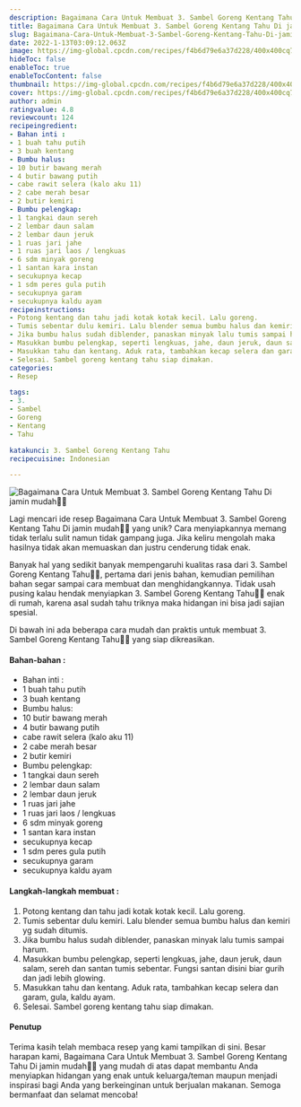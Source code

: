 ```yaml
---
description: Bagaimana Cara Untuk Membuat 3. Sambel Goreng Kentang Tahu Di jamin mudah"
title: Bagaimana Cara Untuk Membuat 3. Sambel Goreng Kentang Tahu Di jamin mudah
slug: Bagaimana-Cara-Untuk-Membuat-3-Sambel-Goreng-Kentang-Tahu-Di-jamin-mudah
date: 2022-1-13T03:09:12.063Z
image: https://img-global.cpcdn.com/recipes/f4b6d79e6a37d228/400x400cq70/photo.jpg
hideToc: false
enableToc: true
enableTocContent: false
thumbnail: https://img-global.cpcdn.com/recipes/f4b6d79e6a37d228/400x400cq70/photo.jpg
cover: https://img-global.cpcdn.com/recipes/f4b6d79e6a37d228/400x400cq70/photo.jpg
author: admin
ratingvalue: 4.8
reviewcount: 124
recipeingredient:
- Bahan inti :
- 1 buah tahu putih
- 3 buah kentang
- Bumbu halus:
- 10 butir bawang merah
- 4 butir bawang putih
- cabe rawit selera (kalo aku 11)
- 2 cabe merah besar
- 2 butir kemiri
- Bumbu pelengkap:
- 1 tangkai daun sereh
- 2 lembar daun salam
- 2 lembar daun jeruk
- 1 ruas jari jahe
- 1 ruas jari laos / lengkuas
- 6 sdm minyak goreng
- 1 santan kara instan
- secukupnya kecap
- 1 sdm peres gula putih
- secukupnya garam
- secukupnya kaldu ayam
recipeinstructions:
- Potong kentang dan tahu jadi kotak kotak kecil. Lalu goreng.
- Tumis sebentar dulu kemiri. Lalu blender semua bumbu halus dan kemiri yg sudah ditumis.
- Jika bumbu halus sudah diblender, panaskan minyak lalu tumis sampai harum.
- Masukkan bumbu pelengkap, seperti lengkuas, jahe, daun jeruk, daun salam, sereh dan santan tumis sebentar. Fungsi santan disini biar gurih dan jadi lebih glowing.
- Masukkan tahu dan kentang. Aduk rata, tambahkan kecap selera dan garam, gula, kaldu ayam.
- Selesai. Sambel goreng kentang tahu siap dimakan.
categories:
- Resep

tags:
- 3.
- Sambel
- Goreng
- Kentang
- Tahu

katakunci: 3. Sambel Goreng Kentang Tahu
recipecuisine: Indonesian

---
```


![Bagaimana Cara Untuk Membuat 3. Sambel Goreng Kentang Tahu Di jamin mudah👩‍🍳](https://img-global.cpcdn.com/recipes/f4b6d79e6a37d228/400x400cq70/photo.jpg)

Lagi mencari ide resep Bagaimana Cara Untuk Membuat 3. Sambel Goreng Kentang Tahu Di jamin mudah👩‍🍳 yang unik? Cara menyiapkannya memang tidak terlalu sulit namun tidak gampang juga. Jika keliru mengolah maka hasilnya tidak akan memuaskan dan justru cenderung tidak enak.

Banyak hal yang sedikit banyak mempengaruhi kualitas rasa dari 3. Sambel Goreng Kentang Tahu👩‍🍳, pertama dari jenis bahan, kemudian pemilihan bahan segar sampai cara membuat dan menghidangkannya. Tidak usah pusing kalau hendak menyiapkan 3. Sambel Goreng Kentang Tahu👩‍🍳 enak di rumah, karena asal sudah tahu triknya maka hidangan ini bisa jadi sajian spesial.

Di bawah ini ada beberapa cara mudah dan praktis untuk membuat 3. Sambel Goreng Kentang Tahu👩‍🍳 yang siap dikreasikan.

<!--inarticleads1-->

#### Bahan-bahan :

- Bahan inti :
- 1 buah tahu putih
- 3 buah kentang
- Bumbu halus:
- 10 butir bawang merah
- 4 butir bawang putih
- cabe rawit selera (kalo aku 11)
- 2 cabe merah besar
- 2 butir kemiri
- Bumbu pelengkap:
- 1 tangkai daun sereh
- 2 lembar daun salam
- 2 lembar daun jeruk
- 1 ruas jari jahe
- 1 ruas jari laos / lengkuas
- 6 sdm minyak goreng
- 1 santan kara instan
- secukupnya kecap
- 1 sdm peres gula putih
- secukupnya garam
- secukupnya kaldu ayam

<!--inarticleads2-->

#### Langkah-langkah membuat :

1. Potong kentang dan tahu jadi kotak kotak kecil. Lalu goreng.
1. Tumis sebentar dulu kemiri. Lalu blender semua bumbu halus dan kemiri yg sudah ditumis.
1. Jika bumbu halus sudah diblender, panaskan minyak lalu tumis sampai harum.
1. Masukkan bumbu pelengkap, seperti lengkuas, jahe, daun jeruk, daun salam, sereh dan santan tumis sebentar. Fungsi santan disini biar gurih dan jadi lebih glowing.
1. Masukkan tahu dan kentang. Aduk rata, tambahkan kecap selera dan garam, gula, kaldu ayam.
1. Selesai. Sambel goreng kentang tahu siap dimakan.

#### Penutup

Terima kasih telah membaca resep yang kami tampilkan di sini. Besar harapan kami, Bagaimana Cara Untuk Membuat 3. Sambel Goreng Kentang Tahu Di jamin mudah👩‍🍳 yang mudah di atas dapat membantu Anda menyiapkan hidangan yang enak untuk keluarga/teman maupun menjadi inspirasi bagi Anda yang berkeinginan untuk berjualan makanan. Semoga bermanfaat dan selamat mencoba!